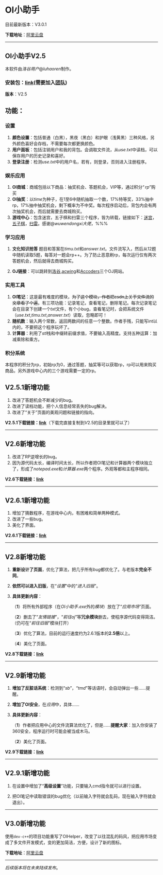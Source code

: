 # OI小助手
目前最新版本：V3.0.1

**下载地址**：[阿里云盘](https://www.aliyundrive.com/s/vtLr6pfqMKo)

---

## OI小助手V2.5
本软件由$洛谷用户@luhaoren$制作。

### **安装包**：[link](https://www.luogu.com.cn/api/team/downloadFile/46f8d962)(需要加入[团队](https://www.luogu.com.cn/team/50054))

**版本**：V2.5

## **功能**：
### 设置
1. **颜色设置**：包括普通（白黑），黑夜（黑白）和护眼（浅黄黑）三种风格，另外颜色喜好会存档，不需要每次都更换颜色。
2. **用户面板**：包括注销用户和我的背包。会调取文件流，从$use.txt$中读档，可以保存用户的历史记录和喜好。
2. **登录注册**：检测$use.txt$中的用户名，若有，则登录，否则进入注册程序。
### 娱乐应用
1. **OI商城**：商城包括以下商品：抽奖机会、答题机会，VIP等，通过积分$“rp”$购买
2. **OI抽奖**：以$time$为种子，在$1$至$6$中随机抽取一个数，$17$%特等奖，$33$%抽中rp，$17$%抽中抽奖机会，剩下概率为不中奖。每次程序启动后，背包内会有两次抽奖机会，而后就需要去商城购买。
3. **游戏中心**：包含迷宫，五子棋和扫雷三个程序，皆为转载，链接如下：[迷宫](https://www.luogu.com.cn/blog/owo-menghuifanhua/sui-ji-mi-gong-jian-dan-post)，[五子棋](https://blog.csdn.net/jackypigpig/article/details/79715275)，[扫雷](https://www.luogu.com.cn/blog/owo-menghuifanhua/sao-lei)。感谢$@wuwendongxi大佬$，%%%

### 学习应用
1. **文化知识抢答** 题目和答案在$timu.txt$和$answer.txt$。文件流写入，然后从12题中随机读取5题，每答对一题会rp++。为了防止恶意刷rp，每次运行仅有两次答题机会，然后就得去商城购买。

2. **OJ链接**：可以跳转到[洛谷](https://www.luogu.com.cn/),[acwing](https://www.acwing.com)和[Accoders](https://www.accoders.com)三个OJ网站。

### 实用工具

1. **OI笔记**：这是最有难度的模块，~~为了这个模块，作者把csdn上关于文件流的文章看了个遍~~。有三项功能：记录笔记，查看笔记，删除笔记。每次记录笔记会在目录下创建一个$txt$文件，有个小bug，查看笔记时，会把系统文件（$use.txt$,$timu.txt$,$answer.txt$）读取，忽略即可！
2. **随机数**：输入两个常数，返回两数间的任意一个整数。作者手残，只能写int以内的，不要把这个程序玩坏了。
3. **计算器**：利用了$stl$栈和中缀转前缀求值，不要输入高精度。支持五种运算：加减乘除和乘方。
### 积分系统
本程序的积分为rp，初始rp为0，通过答题，抽奖等可以获取rp，rp可以用来购买商品，另外游戏中心内的三个游戏需要一定的rp。

## V2.5.1新增功能
1. 改进了答题机会不断减少的bug。
2. 改进了读档功能，把个人信息经常丢失的bug解决。
3. 改进了“关于”页面的美观问题和链接的指向。

**V2.5.1下载链接：[link](https://www.luogu.com.cn/api/team/downloadFile/tgk2xo9s)**（下载完直接复制到$V2.5$的目录里就可以了）

------------
## V2.6新增功能
1. 改进了RP逆增长的bug。
2. 因为源代码太长，编译时间太长，所以作者把OI笔记和计算器两个模块独立了，形成了$notepad.exe$和$计算器.exe$两个程序。外观等都和主程序相同。

**V2.6下载链接：[link](https://www.luogu.com.cn/api/team/downloadFile/cwkg34qy)**


------------
## V2.6.1新增功能
1. 增加了猜数程序，在游戏中心内，有困难和简单两种模式。
2. 改进了一些bug。
3. 美化了界面。

**V2.6.1下载链接：[link](https://www.luogu.com.cn/api/team/downloadFile/cwkg34qy)**

------------
## V2.8新增功能
1. **重新设计了页面**，优化了算法，把几乎所有$bug$都优化了。与老版本**完全不同**。
2. **依然可以进入旧版**，在“$设置$”中的“$进入旧版$”。
3. **具体更新内容**：

	（**1**）将所有外部程序（在$OI小助手.exe$外的$模块$）放在了“$应用市场$”页面。
    
    （**2**）删去了“$友情链接$”，“$前往oj$”等**冗余模块**删去，使程序源代码变得简洁。（仍可在“$前往旧版$”模块打开）
    
    （**3**）优化了算法，目前的运行速度约为$2.6.1$版本的**2.5倍**以上。
    
    （**4**）美化了页面。

**V2.8下载链接：[link](https://www.luogu.com.cn/api/team/downloadFile/txixta8w)**


------------
## V2.9新增功能
1. **增加了反脏话系统**：检测到“$sb$”，“$tmd$”等话语时，会自动弹出一些……提醒。
2. **增加了OI安全**，在$应用$中，具体……
3. **具体更新内容**：

	（**1**）作者把应用中心的文件流算法优化了，但是……**提醒大家**：加入你安装了360安全，程序运行时可能会被当成木马。
    
    （**2**）美化了页面。

**V2.9下载链接：[link](https://www.luogu.com.cn/api/team/downloadFile/evk6lee5)**


------------
## V2.9.1新增功能
1. 在设置中增加了“**高级设置**”功能，只要输入cmd指令就可以进行设置。

2. 把OI笔记中读取错误的bug优化（以前输入字符就会乱码，现在输入字符就会退出）。


------------
## V3.0新增功能
使用```dev-c++```的项目功能重写了OIHelper，改变了以往混乱的码风，把应用市场变成了多文件开发模式，变的更加简洁，方便，设计了新的图标。

**下载地址**：[阿里云盘](https://www.aliyundrive.com/s/vtLr6pfqMKo)

---

 $后续版本将在未来陆续发布。$ 
